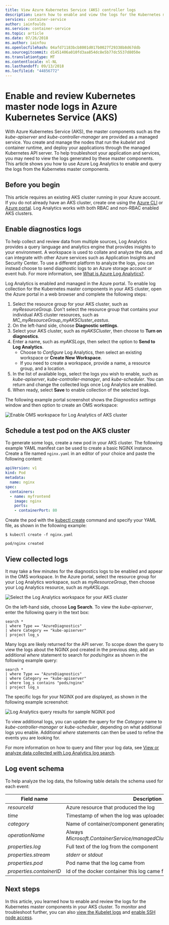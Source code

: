 ```yaml
---
title: View Azure Kubernetes Service (AKS) controller logs
description: Learn how to enable and view the logs for the Kubernetes master node in Azure Kubernetes Service (AKS)
services: container-service
author: iainfoulds
ms.service: container-service
ms.topic: article
ms.date: 07/26/2018
ms.author: iainfou
ms.openlocfilehash: 04afd71183bcb8001d017b0027f29338b8d67ddb
ms.sourcegitcommit: d1451406a010fd3aa854dc8e5b77dc5537d8050e
ms.translationtype: MT
ms.contentlocale: nl-NL
ms.lasthandoff: 09/13/2018
ms.locfileid: "44856772"
---
```

# <a name="enable-and-review-kubernetes-master-node-logs-in-azure-kubernetes-service-aks"></a>Enable and review Kubernetes master node logs in Azure Kubernetes Service (AKS)

With Azure Kubernetes Service (AKS), the master components such as the *kube-apiserver* and *kube-controller-manager* are provided as a managed service. You create and manage the nodes that run the *kubelet* and container runtime, and deploy your applications through the managed Kubernetes API server. To help troubleshoot your application and services, you may need to view the logs generated by these master components. This article shows you how to use Azure Log Analytics to enable and query the logs from the Kubernetes master components.

## <a name="before-you-begin"></a>Before you begin

This article requires an existing AKS cluster running in your Azure account. If you do not already have an AKS cluster, create one using the [Azure CLI][cli-quickstart] or [Azure portal][portal-quickstart]. Log Analytics works with both RBAC and non-RBAC enabled AKS clusters.

## <a name="enable-diagnostics-logs"></a>Enable diagnostics logs

To help collect and review data from multiple sources, Log Analytics provides a query language and analytics engine that provides insights to your environment. A workspace is used to collate and analyze the data, and can integrate with other Azure services such as Application Insights and Security Center. To use a different platform to analyze the logs, you can instead choose to send diagnostic logs to an Azure storage account or event hub. For more information, see [What is Azure Log Analytics?][log-analytics-overview].

Log Analytics is enabled and managed in the Azure portal. To enable log collection for the Kubernetes master components in your AKS cluster, open the Azure portal in a web browser and complete the following steps:

1. Select the resource group for your AKS cluster, such as *myResourceGroup*. Don't select the resource group that contains your individual AKS cluster resources, such as *MC_myResourceGroup_myAKSCluster_eastus*.
1. On the left-hand side, choose **Diagnostic settings**.
1. Select your AKS cluster, such as *myAKSCluster*, then choose to **Turn on diagnostics**.
1. Enter a name, such as *myAKSLogs*, then select the option to **Send to Log Analytics**.
    * Choose to *Configure* Log Analytics, then select an existing workspace or **Create New Workspace**.
    * If you need to create a workspace, provide a name, a resource group, and a location.
1. In the list of available logs, select the logs you wish to enable, such as *kube-apiserver*, *kube-controller-manager*, and *kube-scheduler*. You can return and change the collected logs once Log Analytics are enabled.
1. When ready, select **Save** to enable collection of the selected logs.

The following example portal screenshot shows the *Diagnostics settings* window and then option to create an OMS workspace:

![Enable OMS workspace for Log Analytics of AKS cluster](media/view-master-logs/enable-oms-log-analytics.png)

## <a name="schedule-a-test-pod-on-the-aks-cluster"></a>Schedule a test pod on the AKS cluster

To generate some logs, create a new pod in your AKS cluster. The following example YAML manifest can be used to create a basic NGINX instance. Create a file named `nginx.yaml` in an editor of your choice and paste the following content:

```yaml
apiVersion: v1
kind: Pod
metadata:
  name: nginx
spec:
  containers:
  - name: myfrontend
    image: nginx
    ports:
    - containerPort: 80
```

Create the pod with the [kubectl create][kubectl-create] command and specify your YAML file, as shown in the following example:

```
$ kubectl create -f nginx.yaml

pod/nginx created
```

## <a name="view-collected-logs"></a>View collected logs

It may take a few minutes for the diagnostics logs to be enabled and appear in the OMS workspace. In the Azure portal, select the resource group for your Log Analytics workspace, such as *myResourceGroup*, then choose your Log Analytics resource, such as *myAKSLogs*.

![Select the Log Analytics workspace for your AKS cluster](media/view-master-logs/select-log-analytics-workspace.png)

On the left-hand side, choose **Log Search**. To view the *kube-apiserver*, enter the following query in the text box:

```
search *
| where Type == "AzureDiagnostics"
| where Category == "kube-apiserver"
| project log_s
```

Many logs are likely returned for the API server. To scope down the query to view the logs about the NGINX pod created in the previous step, add an additional *where* statement to search for *pods/nginx* as shown in the following example query:

```
search *
| where Type == "AzureDiagnostics"
| where Category == "kube-apiserver"
| where log_s contains "pods/nginx"
| project log_s
```

The specific logs for your NGINX pod are displayed, as shown in the following example screenshot:

![Log Analytics query results for sample NGINX pod](media/view-master-logs/log-analytics-query-results.png)

To view additional logs, you can update the query for the *Category* name to *kube-controller-manager* or *kube-scheduler*, depending on what additional logs you enable. Additional *where* statements can then be used to refine the events you are looking for.

For more information on how to query and filter your log data, see [View or analyze data collected with Log Analytics log search][analyze-log-analytics].

## <a name="log-event-schema"></a>Log event schema

To help analyze the log data, the following table details the schema used for each event:

| Field name               | Description |
|--------------------------|-------------|
| *resourceId*             | Azure resource that produced the log |
| *time*                   | Timestamp of when the log was uploaded |
| *category*               | Name of container/component generating the log |
| *operationName*          | Always *Microsoft.ContainerService/managedClusters/diagnositicLogs/Read* |
| *properties.log*         | Full text of the log from the component |
| *properties.stream*      | *stderr* or *stdout* |
| *properties.pod*         | Pod name that the log came from |
| *properties.containerID* | Id of the docker container this log came from |

## <a name="next-steps"></a>Next steps

In this article, you learned how to enable and review the logs for the Kubernetes master components in your AKS cluster. To monitor and troubleshoot further, you can also [view the Kubelet logs][kubelet-logs] and [enable SSH node access][aks-ssh].

<!-- LINKS - external -->
[kubectl-create]: https://kubernetes.io/docs/reference/generated/kubectl/kubectl-commands#create

<!-- LINKS - internal -->
[cli-quickstart]: kubernetes-walkthrough.md
[portal-quickstart]: kubernetes-walkthrough-portal.md
[log-analytics-overview]: ../log-analytics/log-analytics-overview.md
[analyze-log-analytics]: ../log-analytics/log-analytics-tutorial-viewdata.md
[kubelet-logs]: kubelet-logs.md
[aks-ssh]: ssh.md